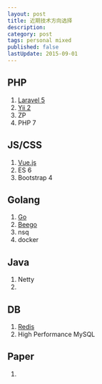 ```yaml
---
layout: post
title: 近期技术方向选择
description:  
category: post
tags: personal mixed
published: false
lastUpdate: 2015-09-01
---
```


## PHP ##
1. [Laravel 5](http://laravel.com/ "http://laravel.com/")
2. [Yii 2](http://www.yiiframework.com/doc-2.0/ "http://www.yiiframework.com/doc-2.0/")
3. ZP
4. PHP 7

## JS/CSS ##
1. [Vue.js](http://vuejs.org/ "http://vuejs.org/")
2. ES 6
3. Bootstrap 4

## Golang ##
1. [Go](http://golang.org/ "http://golang.org/")
2. [Beego](http://beego.me/ "http://beego.me/")
3. nsq
4. docker

## Java ##
1. Netty
2. 

## DB ##
1. [Redis](http://redis.io/ "http://redis.io/")
2. High Performance MySQL

## Paper ##
1. 
